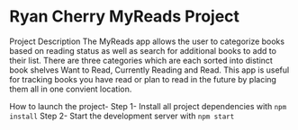 # Ryan Cherry MyReads Project

Project Description
The MyReads app allows the user to categorize books based on reading status as well as search for additional books to add to their list. There are three categories which are each sorted into distinct book shelves Want to Read, Currently Reading and Read. This app is useful for tracking books you have read or plan to read in the future by placing them all in one convient location.


How to launch the project-
Step 1- Install all project dependencies with `npm install`
Step 2- Start the development server with `npm start`

